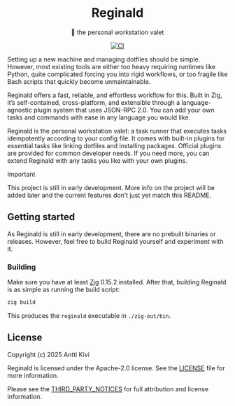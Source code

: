 <h1 align="center">Reginald</h1>

<div align="center">

👔 the personal workstation valet

[![CI](https://github.com/anttikivi/reginald/actions/workflows/ci.yml/badge.svg)](https://github.com/anttikivi/reginald/actions/workflows/ci.yml)

</div>

Setting up a new machine and managing dotfiles should be simple. However, most
existing tools are either too heavy requiring runtimes like Python, quite
complicated forcing you into rigid workflows, or too fragile like Bash scripts
that quickly become unmaintainable.

Reginald offers a fast, reliable, and effortless workflow for this. Built in
Zig, it’s self-contained, cross-platform, and extensible through a
language-agnostic plugin system that uses JSON-RPC 2.0. You can add your own
tasks and commands with ease in any language you would like.

Reginald is the personal workstation valet: a task runner that executes tasks
idempotently according to your config file. It comes with built-in plugins for
essential tasks like linking dotfiles and installing packages. Official plugins
are provided for common developer needs. If you need more, you can extend
Reginald with any tasks you like with your own plugins.

<!-- prettier-ignore-start -->
> [!IMPORTANT]
> This project is still in early development. More info on the project will be
> added later and the current features don’t just yet match this README.
<!-- prettier-ignore-end -->

## Getting started

As Reginald is still in early development, there are no prebuilt binaries or
releases. However, feel free to build Reginald yourself and experiment with it.

### Building

Make sure you have at least [Zig](https://ziglang.org/) 0.15.2 installed. After
that, building Reginald is as simple as running the build script:

```sh
zig build
```

This produces the `reginald` executable in `./zig-out/bin`.

## License

Copyright (c) 2025 Antti Kivi

Reginald is licensed under the Apache-2.0 license. See the [LICENSE](LICENSE)
file for more information.

Please see the [THIRD_PARTY_NOTICES](THIRD_PARTY_NOTICES) for full attribution
and license information.
